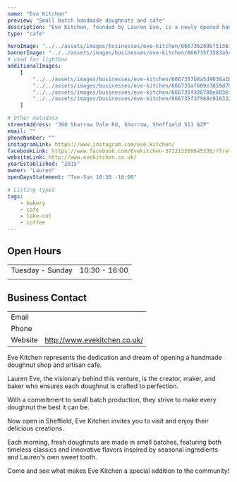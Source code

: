 ```yaml
---
name: "Eve Kitchen"
preview: "Small batch handmade doughnuts and cafe"
description: "Eve Kitchen, founded by Lauren Eve, is a newly opened handmade doughnut shop and artisan cafe in Sheffield. They specialize in small batch, handmade doughnuts crafted with seasonal ingredients and classic flavors. Come experience their fresh, daily-made treats at their inviting new location."
type: "cafe"

heroImage: "../../assets/images/businesses/eve-kitchen/666736260bf51361d01ae730_Screenshot-2024-06-10-at-18.21.29.png"
bannerImage: "../../assets/images/businesses/eve-kitchen/666735f3583a5c9282e0d8af_eve-2.jpeg"
# used for lightbox
additionalImages:
    [
        "../../assets/images/businesses/eve-kitchen/6667357b8a5d9038a1b8acb7_Screenshot-2024-06-10-at-18.18.07.png",
        "../../assets/images/businesses/eve-kitchen/666735af609e3859d7ba6c00_Screenshot-2024-06-10-at-18.19.25.png",
        "../../assets/images/businesses/eve-kitchen/666735f386780e6036f384f7_eve-1.jpeg",
        "../../assets/images/businesses/eve-kitchen/666735f3f988c016332514dd_eve-3.jpeg",
    ]

# Other metadata
streetAddress: "380 Sharrow Vale Rd, Sharrow, Sheffield S11 8ZP"
email: ""
phoneNumber: ""
instagramLink: https://www.instagram.com/eve.kitchen/
facebookLink: https://www.facebook.com/Evekitchen-372212209645336/?fref=ts
websiteLink: http://www.evekitchen.co.uk/
yearEstablished: "2015"
owner: "Lauren"
openDaysStatement: "Tue-Sun 10:30 -16:00"

# Listing types
tags:
    - bakery
    - cafe
    - take-out
    - coffee
---
```


## Open Hours

|                  |               |
| ---------------- | ------------- |
| Tuesday - Sunday | 10:30 - 16:00 |
|                  |               |

## Business Contact

|         |                              |
| ------- | ---------------------------- |
| Email   |                              |
| Phone   |                              |
| Website | http://www.evekitchen.co.uk/ |

Eve Kitchen represents the dedication and dream of opening a handmade doughnut shop and artisan cafe.

Lauren Eve, the visionary behind this venture, is the creator, maker, and baker who ensures each doughnut is crafted to perfection.

With a commitment to small batch production, they strive to make every doughnut the best it can be.

Now open in Sheffield, Eve Kitchen invites you to visit and enjoy their delicious creations.

Each morning, fresh doughnuts are made in small batches, featuring both timeless classics and innovative flavors inspired by seasonal ingredients and Lauren's own sweet tooth.

Come and see what makes Eve Kitchen a special addition to the community!
